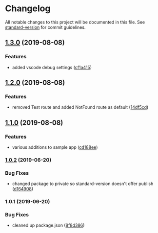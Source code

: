# Changelog

All notable changes to this project will be documented in this file. See [standard-version](https://github.com/conventional-changelog/standard-version) for commit guidelines.

## [1.3.0](https://github.com/baetheus/sample-app/compare/v1.2.0...v1.3.0) (2019-08-08)


### Features

* added vscode debug settings ([cf1a415](https://github.com/baetheus/sample-app/commit/cf1a415))

## [1.2.0](https://github.com/baetheus/sample-app/compare/v1.1.0...v1.2.0) (2019-08-08)


### Features

* removed Test route and added NotFound route as default ([14df5cd](https://github.com/baetheus/sample-app/commit/14df5cd))

## [1.1.0](https://github.com/baetheus/sample-app/compare/v1.0.2...v1.1.0) (2019-08-08)


### Features

* various additions to sample app ([cd188ee](https://github.com/baetheus/sample-app/commit/cd188ee))

### [1.0.2](https://github.com/baetheus/sample-app/compare/v1.0.1...v1.0.2) (2019-06-20)


### Bug Fixes

* changed package to private so standard-version doesn't offer publish ([d164908](https://github.com/baetheus/sample-app/commit/d164908))



### 1.0.1 (2019-06-20)


### Bug Fixes

* cleaned up package.json ([8f8d386](https://github.com/baetheus/sample-app/commit/8f8d386))
